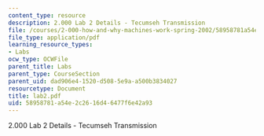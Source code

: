 ```yaml
---
content_type: resource
description: 2.000 Lab 2 Details - Tecumseh Transmission
file: /courses/2-000-how-and-why-machines-work-spring-2002/58958781a54e2c2616d46477f6e42a93_lab2.pdf
file_type: application/pdf
learning_resource_types:
- Labs
ocw_type: OCWFile
parent_title: Labs
parent_type: CourseSection
parent_uid: dad906e4-1520-d508-5e9a-a500b3834027
resourcetype: Document
title: lab2.pdf
uid: 58958781-a54e-2c26-16d4-6477f6e42a93
---
```

2.000 Lab 2 Details - Tecumseh Transmission

